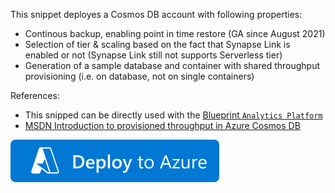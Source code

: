 ﻿This snippet deployes a Cosmos DB account with following properties:
* Continous backup, enabling point in time restore (GA since August 2021)
* Selection of tier & scaling based on the fact that Synapse Link is enabled or not (Synapse Link still not supports Serverless tier)
* Generation of a sample database and container with shared throughput provisioning (i.e. on database, not on single containers)

References:
* This snipped can be directly used with the [Blueprint `Analytics Platform`](../../../Blueprints/analytics-platform)
* [MSDN Introduction to provisioned throughput in Azure Cosmos DB](https://docs.microsoft.com/en-us/azure/cosmos-db/set-throughput)

[![Deploy to Azure](https://github.com/garaio/AzureRecipes/raw/master/Resources/deploybutton.svg?sanitize=true)](https://portal.azure.com/#create/Microsoft.Template/uri/https%3A%2F%2Fraw.githubusercontent.com%2Fgaraio%2FAzureRecipes%2Fmaster%2FSnippets%2FARM%2Fcosmos-db-coresql-select-capacity-mode%2Fazuredeploy.bicep)